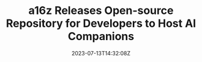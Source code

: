 ---
external: true
url: https://mpost.io/a16z-releases-open-source-repository-for-developers-to-host-ai-companions/
title: a16z Releases Open-source Repository for Developers to Host AI Companions
description: Venture capital firm a16z has released an open-source tutorial stack enabling individuals to create and host their own AI companions through web browsers or text messaging via SMS. 
date: 2023-07-13T14:32:08Z
icon: https://superb-rose-sheep.faviconkit.com/mpost.io/16
source: Metaverse Post
---